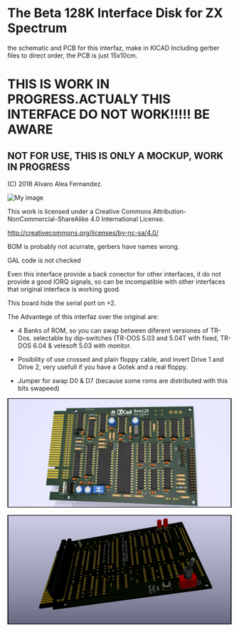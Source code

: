 # The Beta 128K Interface Disk for ZX Spectrum
the schematic and PCB for this interfaz, make in KICAD
Including gerber files to direct order, the PCB is just 15x10cm.

# THIS IS WORK IN PROGRESS.ACTUALY THIS INTERFACE DO NOT WORK!!!!! BE AWARE
## NOT FOR USE, THIS IS ONLY A MOCKUP, WORK IN PROGRESS

(C) 2018 Alvaro Alea Fernandez.

![My image](https://i.creativecommons.org/l/by-nc-sa/4.0/88x31.png)

This work is licensed under a Creative Commons Attribution-NonCommercial-ShareAlike 4.0 International License.

http://creativecommons.org/licenses/by-nc-sa/4.0/

BOM is probably not acurrate, gerbers have names wrong.

GAL code is not checked

Even this interface provide a back conector for other interfaces, it do not provide a good IORQ signals, so can be incompatible with other interfaces that original interface is working good.

This board hide the serial port on +2.

The Advantege of this interfaz over the original are:

- 4 Banks of ROM, so you can swap between diferent versiones of TR-Dos. selectable by dip-switches
  (TR-DOS 5.03 and 5.04T with fixed, TR-DOS 6.04 & velesoft 5.03 with monitor.

- Posibility of use crossed and plain floppy cable, and invert Drive 1 and Drive 2, very usefull if you have a Gotek and a real floppy.

- Jumper for swap D0 & D7 (because some roms are distributed with this bits swapeed)

![My image](betadisk/beta128_r0.3f.jpg)

![My image](betadisk/beta128_r0.3b.jpg)
